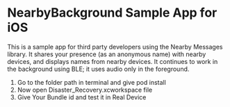 # NearbyBackground Sample App for iOS

This is a sample app for third party developers using the Nearby Messages library. It shares your
presence (as an anonymous name) with nearby devices, and displays names from nearby devices.  It
continues to work in the background using BLE; it uses audio only in the foreground.



1) Go to the folder path in terminal and give pod install
2) Now open Disaster_Recovery.xcworkspace file
3) Give Your Bundle id and test it in Real Device
